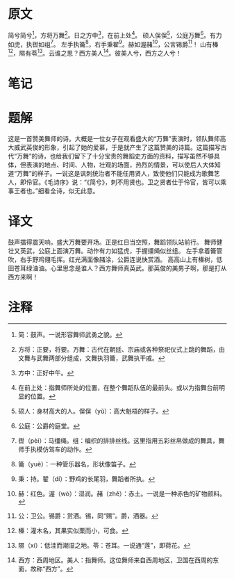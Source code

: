 # 原文
简兮简兮[^1]，方将万舞[^2]。日之方中[^3]，在前上处[^4]。
硕人俣俣[^5]，公庭万舞[^6]。有力如虎，执辔如组[^7]。
左手执籥[^8]，右手秉翟[^9]。赫如渥赭[^10]，公言锡爵[^11]！
山有榛[^12]，隰有苓[^13]。云谁之思？西方美人[^14]。彼美人兮，西方之人兮！

# 笔记

# 题解
这是一首赞美舞师的诗。大概是一位女子在观看盛大的“万舞”表演时，领队舞师高大威武英俊的形象，引起了她的爱慕，于是就产生了这篇赞美的诗篇。这篇描写古代“万舞”的诗，也给我们留下了十分宝贵的舞蹈史方面的资料，描写虽然不够具体，但表演的地点、时间、人物，壮观的场面，热烈的情景，可以使后人大体知道“万舞”的样子。一说这是讽刺统治者不能任用贤人，致使他们只能成为歌舞艺人，即伶官。《毛诗序》说：“《简兮》，刺不用贤也。卫之贤者仕于伶官，皆可以乘事王者也。”细看全诗，似无此意。
# 译文
鼓声擂得震天响，盛大万舞要开场。正是红日当空照，舞蹈领队站前行。
舞师健壮又英武，公庭上面演万舞。动作有力如猛虎，手握缰绳似丝组。
左手拿着籥管吹，右手野鸡翎毛挥。红光满面像赭涂，公爵连说快赏酒。
高高山上有榛树，低田苍耳绿油油。心里思念是谁人？西方舞师真英武。那英俊的美男子啊，那是打从西方来啊！
# 注释

[^1]: 简：鼓声。一说形容舞师武勇之貌。
[^2]: 方将：正要，将要。万舞：古代在朝廷、宗庙或各种祭祀仪式上跳的舞蹈，由文舞与武舞两部分组成，文舞执羽籥，武舞执干戚。
[^3]: 方中：正好中午。
[^4]: 在前上处：指舞师所处的位置，在整个舞蹈队伍的最前头。或以为指舞台前明显的位置。
[^5]: 硕人：身材高大的人。俣俣（yǔ）：高大魁梧的样子。
[^6]: 公庭：公爵的庭堂。
[^7]: 辔（pèi）：马缰绳。组：编织的排排丝线。这里指用五彩丝帛做成的舞具，舞师手执模仿驾车的动作。
[^8]: 籥（yuè）：一种管乐器名，形状像笛子。
[^9]: 秉：持。翟（dí）：野鸡的长尾羽，舞蹈者所执。
[^10]: 赫：红色。渥（wò）：湿润。赭（zhě）：赤土。一说是一种赤色的矿物颜料。
[^11]: 公：卫公。锡爵：赏酒。锡，同“赐”。爵，酒器。
[^12]: 榛：灌木名，其果实似栗而小，可食。
[^13]: 隰（xí）：低洼而潮湿之地。苓：苍耳。一说通“莲”，即荷花。
[^14]: 西方：西周地区。美人：指舞师。这位舞师来自西周地区，卫国在西周的东面，故称“西方”。